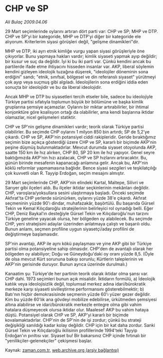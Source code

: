 # CHP ve SP

*Ali Bulaç 2009.04.06*

<tr><td class="metin" colspan="2" style="padding-top: 20px; padding-left: 5px; padding-right: 10px;">29 Mart seçimlerinde oylarını artıran dört parti var: CHP ve SP; MHP ve DTP. CHP ve SP'yi bir kategoride, MHP ve DTP'yi diğer bir kategoride ele alıyorum. Kriterlerim siyasi görüşleri değil, "gelişme dinamikleri"dir.</td></tr><tr><td class="metin" colspan="2" style="padding-top: 20px; padding-left: 5px; padding-right: 10px;"><p> MHP ve DTP, iki ayrı etnik kimliğe vurgu yapan siyasi görüşleriyle öne çıkıyorlar. Bunu yapmaya hakları vardır; kimlik siyaseti yapmak ayıp değildir; bir kusur ve suç da değildir. İyi ki bu iki parti var. Çünkü kendini ancak bu partilerde ifade etme ihtiyacını hisseden insanlar var. AKP, liberal söylemin kendini gizleyen ideolojik tuzağına düşerek, "ideolojiler döneminin sona erdiğini" sandı; "etnik, sınıfsal, bölgesel ve din referanslı siyaset" yürütmeyi çok ayıp veya suçmuş gibi algıladı. İdeolojilerin sona erdiğini iddia eden sonuçta bir ideolojidir ve bu da liberal ideolojidir.
<p> Ancak MHP ve DTP bu siyasetleri tercih etseler bile, sadece bu ideolojiyle Türkiye partisi sıfatıyla toplumun büyük bir bölümüne ve başka kimlik gruplarına şemsiye açamazlar. Oylarını bir miktar artırabilirler, bir ihtimal konjonktüre göre koalisyon ortağı da olabilirler, ama kendi başlarına iktidar olamazlar, nicel gelişmeleri statiktir.
<p> CHP ve SP'nin gelişme dinamikleri vardır; teorik olarak Türkiye partisi olabilirler. Bu seçimde CHP oylarını 1 milyon 850 bin artırdı; SP de 5,2'ye çıkardı. CHP ve SP, AKP'nin potansiyel ciddi rakipleridir. Geride bıraktığımız seçimin bize açıkça gösterdiği üzere CHP ve SP, kararlı bir biçimde AKP'nin peşine düşmüş bulunmaktadırlar. Mevcut durumda siyaset otoyolunda AKP, saatte 150 km ile hız alırken, CHP 80, SP 20 km ile hız yapıyor. Genel seyre baktığımızda AKP'nin hızı azalacak, CHP ve SP hızlarını artıracaktır. Bu, günün birinde mesafenin kapanacağı anlamına gelir. Ancak bu, AKP'nin köklü reformlar yapmamasına bağlıdır. Bence siyasi sezgileri ve teşkilatçılığı çok kuvvetli olan R. Tayyip Erdoğan, seçim mesajını almıştır.
<p> 29 Mart seçimlerinde CHP, AKP'nin elindeki Kartal, Maltepe, Silivri ve Sarıyer gibi ilçeleri aldı. Bu ilçeler iktidar seçkinlerinin mekânları değildir. CHP, varoşlara/yoksullara sesini ulaştırmaya başladı. Önceki seçimde Akfırat'ta CHP yerlerde sürünürken, oylarını yüzde 38'e çıkardı. Akfırat seçmeninin yüzde 90'ı dindar, muhafazakâr, başörtülü. Bu başarıda Gürsel Tekin ve Kemal Kılıçdaroğlu stratejilerinin belirleyici rol oynadığı belli. Eğer CHP, Deniz Baykal'ın desteğiyle Gürsel Tekin ve Kılıçdaroğlu'nun tarzını Türkiye geneline yayacak olursa, her bölgeden oy alabilecek. Bu seçimde CHP, yeni stratejisini adaylar üzerinden anlatmaya çalıştı ve başarılı oldu. Bunun anlamı, seçmen profiline uygun siyasetçi/aday profilini de değiştirmeye başlamasıdır.
<p> SP'nin avantajı, AKP ile aynı kökü paylaşması ve yine AKP gibi bir Türkiye partisi olma potansiyeline sahip olmasıdır. CHP'den de avantajlı olarak her bölgeden oy alabiliyor; Doğu ve Güneydoğu'daki oy oranı yüzde 8,5. (Öyle de olsa mevcut Kürt sorununa bakışı sorunlu; Kürtlerin taleplerinin ve AKP'nin gerisinde duruyor. Bunun ayrıca üzerinde durulmalı.)
<p> Kanaatim şu: Türkiye'de her partinin teorik olarak iktidar olma şansı var. CHP dahi. 1973 seçimleri bunun açık misalidir. İktidarın formülü, a) İdeolojik katılık veya ideolojisizlik değil, toplumsal merkez adına idari/bürokratik merkeze karşı siyaseti sivilleştirme performansını gösterebilmektir; b) Batı'nın hiçbir demokrasisinde seçmenin yüzde 60'ı yüzer gezer değildir. Kim bu yüzde 60'lık ana gövdeyi mobilize edebilirse, ürkütmeden şemsiyesi altına alabilirse ve idari/bürokratik merkezle entegre olma gibi vahim hatalara düşmeyecek olursa iktidar olur. Maalesef AKP bu vahim hataya düştü. Potansiyel olarak CHP ve SP, AKP'yi kararlı bir biçimde kovalamaktadırlar. CHP'nin de SP'nin de işi zordur; çünkü bu strateji değişikliği sanıldığı kadar kolay değildir. CHP için bir kat daha zordur. Sanki Gürsel Tekin ve Kılıçdaroğlu ikilisinin profillerinde 1994'teki Tayyip Erdoğan'ın pırıltısı var. Siyaset bu! Bir bakarsınız CHP içinde fırtınalı bir "yenilikçiler-gelenekçiler" çekişmesi başlar.<br/></p></p></p></p></p></p></td></tr>

Kaynak: [zaman.com.tr](http://zaman.com.tr/yazar.do?yazino=834205), [web.archive.org (arşiv bağlantısı)](http://web.archive.org/web/20090411212326/http://www.zaman.com.tr:80/yazar.do?yazino=834205)
